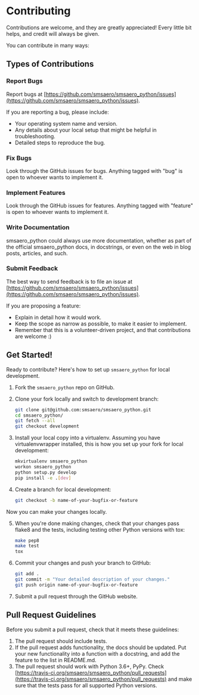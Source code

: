 # Contributing

Contributions are welcome, and they are greatly appreciated! Every little bit helps, and credit will always be given.

You can contribute in many ways:

## Types of Contributions

### Report Bugs

Report bugs at [https://github.com/smsaero/smsaero_python/issues](https://github.com/smsaero/smsaero_python/issues).

If you are reporting a bug, please include:

- Your operating system name and version.
- Any details about your local setup that might be helpful in troubleshooting.
- Detailed steps to reproduce the bug.

### Fix Bugs

Look through the GitHub issues for bugs. Anything tagged with "bug" is open to whoever wants to implement it.

### Implement Features

Look through the GitHub issues for features. Anything tagged with "feature" is open to whoever wants to implement it.

### Write Documentation

smsaero_python could always use more documentation, whether as part of the official smsaero_python docs, in docstrings, or even on the web in blog posts, articles, and such.

### Submit Feedback

The best way to send feedback is to file an issue at [https://github.com/smsaero/smsaero_python/issues](https://github.com/smsaero/smsaero_python/issues).

If you are proposing a feature:

- Explain in detail how it would work.
- Keep the scope as narrow as possible, to make it easier to implement.
- Remember that this is a volunteer-driven project, and that contributions are welcome :)

## Get Started!

Ready to contribute? Here's how to set up `smsaero_python` for local development.

1. Fork the `smsaero_python` repo on GitHub.
2. Clone your fork locally and switch to development branch:

    ```bash
    git clone git@github.com:smsaero/smsaero_python.git
    cd smsaero_python/
    git fetch --all
    git checkout development
    ```

3. Install your local copy into a virtualenv. Assuming you have virtualenvwrapper installed, this is how you set up your fork for local development:

    ```bash
    mkvirtualenv smsaero_python
    workon smsaero_python
    python setup.py develop
    pip install -e .[dev]
    ```

4. Create a branch for local development:

    ```bash
    git checkout -b name-of-your-bugfix-or-feature
    ```

Now you can make your changes locally.

5. When you're done making changes, check that your changes pass flake8 and the tests, including testing other Python versions with tox:

    ```bash
    make pep8
    make test
    tox
    ```

5. Commit your changes and push your branch to GitHub:

    ```bash
    git add .
    git commit -m "Your detailed description of your changes."
    git push origin name-of-your-bugfix-or-feature
    ```

6. Submit a pull request through the GitHub website.


## Pull Request Guidelines

Before you submit a pull request, check that it meets these guidelines:

1. The pull request should include tests.
2. If the pull request adds functionality, the docs should be updated. Put your new functionality into a function with a docstring, and add the feature to the list in README.md.
3. The pull request should work with Python 3.6+, PyPy. Check [https://travis-ci.org/smsaero/smsaero_python/pull_requests](https://travis-ci.org/smsaero/smsaero_python/pull_requests) and make sure that the tests pass for all supported Python versions.
